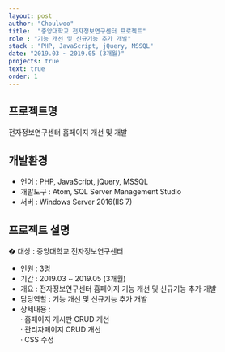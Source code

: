 ```yaml
---
layout: post
author: "Choulwoo"
title:  "중앙대학교 전자정보연구센터 프로젝트"
role : "기능 개선 및 신규기능 추가 개발"
stack : "PHP, JavaScript, jQuery, MSSQL"
date: "2019.03 ~ 2019.05 (3개월)"
projects: true
text: true
order: 1
---
```


## 프로젝트명
전자정보연구센터 홈페이지 개선 및 개발

## 개발환경
- 언어 : PHP, JavaScript, jQuery, MSSQL
- 개발도구 : Atom, SQL Server Management Studio
- 서버 : Windows Server 2016(IIS 7)

## 프로젝트 설명
&#00; 대상 : 중앙대학교 전자정보연구센터
- 인원 : 3명
- 기간 : 2019.03 ~ 2019.05 (3개월)
- 개요 : 전자정보연구센터 홈페이지 기능 개선 및 신규기능 추가 개발
- 담당역할 : 기능 개선 및 신규기능 추가 개발
- 상세내용 : <br/>
  · 홈페이지 게시판 CRUD 개선 <br/>
  · 관리자페이지 CRUD 개선 <br/>
  · CSS 수정 <br/>